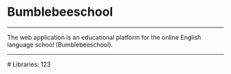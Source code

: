 # Bumblebeeschool
<hr>
The web application is an educational platform for the online English language school (Bumblebeeschool).
<hr>
# Libraries:
123
